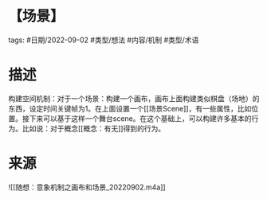 # 【场景】

tags: #日期/2022-09-02 #类型/想法 #内容/机制  #类型/术语 


# 描述

构建空间机制：对于一个场景：构建一个画布，画布上面构建类似棋盘（场地）的东西，设定时间关键帧为1。在上面设置一个[[场景Scene]]，有一些属性，比如位置。接下来可以基于这样一个舞台scene。在这个基础上，可以构建许多基本的行为。比如说：对于概念[[概念：有无]]得到的行为。

# 来源

![[随想：意象机制之画布和场景_20220902.m4a]]